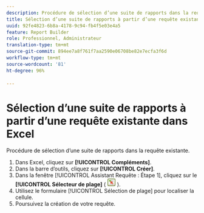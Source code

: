 ```yaml
---
description: Procédure de sélection d’une suite de rapports dans la requête existante.
title: Sélection d’une suite de rapports à partir d’une requête existante dans Excel
uuid: 92fe4823-6b8a-4178-9c94-fb4f5e03e4a5
feature: Report Builder
role: Professionnel, Administrateur
translation-type: tm+mt
source-git-commit: 894ee7a8f761f7aa2590e06708be82e7ecfa3f6d
workflow-type: tm+mt
source-wordcount: '81'
ht-degree: 96%

---
```



# Sélection d’une suite de rapports à partir d’une requête existante dans Excel

Procédure de sélection d’une suite de rapports dans la requête existante.

1. Dans Excel, cliquez sur **[!UICONTROL Compléments]**.
1. Dans la barre d’outils, cliquez sur **[!UICONTROL Créer]**.
1. Dans la fenêtre [!UICONTROL Assistant Requête : Étape 1], cliquez sur le **[!UICONTROL Sélecteur de plage]** ( ![](assets/select_cell_icon.png) ).
1. Utilisez le formulaire [!UICONTROL Sélection de plage] pour localiser la cellule.
1. Poursuivez la création de votre requête.
